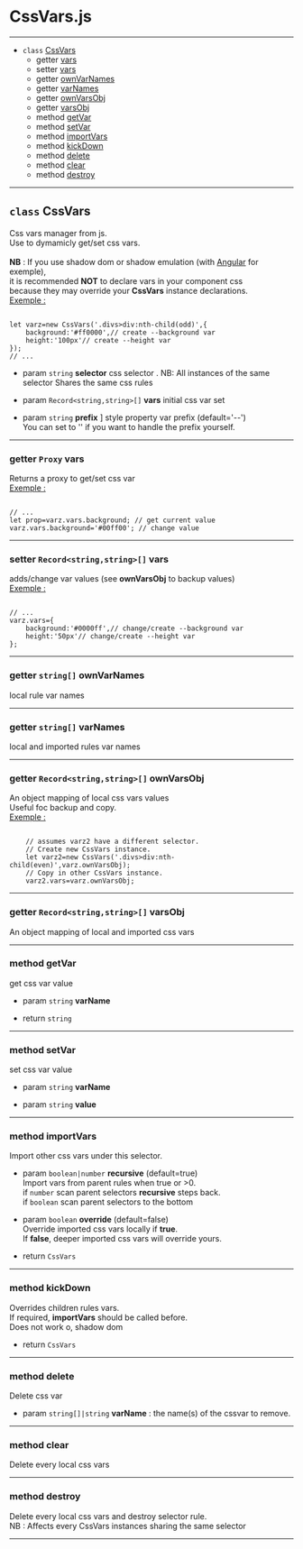  
# CssVars.js
 
 
<hr/>
 
+ `class` [CssVars](#tgt_CssVars)
  + getter [vars](#tgt_vars)
  + setter [vars](#tgt_vars)
  + getter [ownVarNames](#tgt_ownVarNames)
  + getter [varNames](#tgt_varNames)
  + getter [ownVarsObj](#tgt_ownVarsObj)
  + getter [varsObj](#tgt_varsObj)
  + method [getVar](#tgt_getVar)
  + method [setVar](#tgt_setVar)
  + method [importVars](#tgt_importVars)
  + method [kickDown](#tgt_kickDown)
  + method [delete](#tgt_delete)
  + method [clear](#tgt_clear)
  + method [destroy](#tgt_destroy)
 
<hr/>
 
## <a name="tgt_CssVars"></a> `class` **CssVars**
 
 Css vars manager from js.<br/>
Use to dymamicly get/set css vars.<br/>
<br/>
 **NB** : If you use shadow dom or shadow emulation (with [Angular](https://angular.io/) for exemple), <br/>
 it is recommended **NOT** to declare vars in your component css<br/>
 because they may override your **CssVars** instance declarations.<br/>
 <u>Exemple : </u>
```

let varz=new CssVars('.divs>div:nth-child(odd)',{
	background:'#ff0000',// create --background var
	height:'100px'// create --height var
});
// ...

```
 
+ param `string` **selector**  css selector . NB: All instances of the same selector Shares the same css rules
 
+ param `Record<string,string>[]` **vars**  initial css var set
 
+ param `string` **prefix** ] style property var prefix (default='--')<br/>
You can set to '' if you want to handle the prefix yourself.
<hr/>
 
### <a name="tgt_vars"></a> getter `Proxy` **vars** 
 
 Returns a proxy to get/set css var<br/>
 <u>Exemple : </u>
```

// ...
let prop=varz.vars.background; // get current value
varz.vars.background='#00ff00'; // change value

```
<hr/>
 
### <a name="tgt_vars"></a> setter `Record<string,string>[]` **vars** 
 
 adds/change var values (see **ownVarsObj** to backup values)<br/>
 <u>Exemple : </u>
```

// ...
varz.vars={
	background:'#0000ff',// change/create --background var
	height:'50px'// change/create --height var
};

```
<hr/>
 
### <a name="tgt_ownVarNames"></a> getter `string[]` **ownVarNames** 
 
local rule var names
<hr/>
 
### <a name="tgt_varNames"></a> getter `string[]` **varNames** 
 
local and imported rules var names
<hr/>
 
### <a name="tgt_ownVarsObj"></a> getter `Record<string,string>[]` **ownVarsObj** 
 
 An object mapping of local css vars values<br/>
 Useful foc backup and copy.<br/>
 <u>Exemple : </u> 
```

	// assumes varz2 have a different selector.
	// Create new CssVars instance.
	let varz2=new CssVars('.divs>div:nth-child(even)',varz.ownVarsObj);
	// Copy in other CssVars instance.
	varz2.vars=varz.ownVarsObj;

```
<hr/>
 
### <a name="tgt_varsObj"></a> getter `Record<string,string>[]` **varsObj** 
 
An object mapping of local and imported css vars
<hr/>
 
### <a name="tgt_getVar"></a> method **getVar**
 
get css var value
 
+ param `string` **varName** 
 
+ return `string` 
<hr/>
 
### <a name="tgt_setVar"></a> method **setVar**
 
set css var value
 
+ param `string` **varName** 
 
+ param `string` **value** 
<hr/>
 
### <a name="tgt_importVars"></a> method **importVars**
 
 Import other css vars under this selector.
 
+ param `boolean|number` **recursive**  (default=true)<br/>
Import vars from parent rules when true or >0.<br/>
if `number` scan parent selectors **recursive** steps back.<br/>
if `boolean` scan parent selectors to the bottom
 
+ param `boolean` **override**  (default=false)<br/>
Override imported css vars locally if **true**.<br/>
If **false**, deeper imported css vars will override yours.
 
+ return `CssVars` 
<hr/>
 
### <a name="tgt_kickDown"></a> method **kickDown**
 
Overrides children rules vars.<br/>
If required, **importVars** should be called before.<br/>
Does not work o, shadow dom
 
+ return `CssVars` 
<hr/>
 
### <a name="tgt_delete"></a> method **delete**
 
Delete css var
 
+ param `string[]|string` **varName**  : the name(s) of the cssvar to remove.
<hr/>
 
### <a name="tgt_clear"></a> method **clear**
 
Delete every local css vars
<hr/>
 
### <a name="tgt_destroy"></a> method **destroy**
 
 Delete every local css vars and destroy selector rule.<br/>
NB : Affects every CssVars instances sharing the same selector
<hr/>